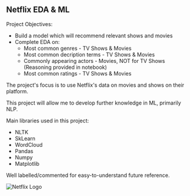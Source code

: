 ## Netflix EDA & ML

Project Objectives: 
  - Build a model which will recommend relevant shows and movies
  - Complete EDA on:
    - Most common genres - TV Shows & Movies
    - Most common decription terms - TV Shows & Movies
    - Commonly appearing actors - Movies, NOT for TV Shows (Reasoning provided in notebook)
    - Most common ratings - TV Shows & Movies
  
The project's focus is to use Netflix's data on movies and shows on their platform.

This project will allow me to develop further knowledge in ML, primarily NLP.

Main libraries used in this project:
  - NLTK
  - SkLearn
  - WordCloud
  - Pandas
  - Numpy
  - Matplotlib

Well labelled/commented for easy-to-understand future reference. 

![Netflix Logo](https://cdn0.vox-cdn.com/thumbor/LoR2z1xdNlLCw9vWrpZCcgCNoXc=/0x133:3151x1905/1600x900/cdn0.vox-cdn.com/uploads/chorus_image/image/49901753/netflixlogo.0.0.png)
